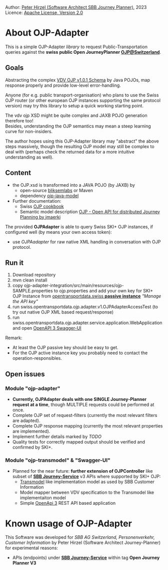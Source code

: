 Author: [Peter Hirzel (Software Architect SBB Journey Planner)](https://github.com/phirzel), 2023  
Licence: [Apache License, Version 2.0](https://opensource.org/license/apache-2-0/)

# About OJP-Adapter

This is a simple OJP-Adapter _library_ to request Public-Transportation queries against the **swiss
public Open JourneyPlanner [OJP@Switzerland](https://opentransportdata.swiss/de/dataset/ojp2020)**.

## Goals

Abstracting the complex [VDV OJP v1.0.1 Schema](https://github.com/VDVde/OJP) by Java POJOs, map response properly and provide low-level error-handling.

Anyone (for e.g. public transport-organisation) who plans to use the Swiss OJP router (or other european OJP instances supporting the same protocol version) may try this library to setup a quick working starting point.

The vdv ojp XSD might be quite complex and JAXB POJO generation therefore too!  
Besides, understanding the OJP semantics may mean a steep learning curve for non-insiders.

The author hopes using this OJP-Adapter library may "abstract" the above steps massively, though the resulting OJP model may still be complex to deal with (perhaps check the returned data for a more intuitive understanding as well).

## Content

* the OJP.xsd is transformed into a JAVA POJO (by JAXB) by
  * open-source [bliksemlabs](https://github.com/bliksemlabs/ojp-java-model) or Maven
  * dependency [ojp-java-model](https://central.sonatype.com/artifact/de.vdv/ojp-java-model/1.0.3.1)
* Further documentation:
  * Swiss [OJP cookbook](https://opentransportdata.swiss/de/cookbook/)
  * Semantic model description [OJP - Open API for distributed Journey Planning by jmaerki](https://jmaerki.github.io/OJP/generated/OJP.html)

The provided **OJPAdapter** is able to query Swiss SKI+ OJP instances, if configured well (by means your own access token):
* use _OJPAadapter_ for raw native XML handling in conversation with OJP protocol.

## Run it
1. Download repository
2. mvn clean install
3. copy ojp-adapter-integration/src/main/resources/ojp-SAMPLE.properties to ojp.properties and add your own key for SKI+ OJP Instance from [opentransportdata.swiss **passive instance**](https://opentransportdata.swiss/de/dataset/ojp2020) _"Manage the API key"_
4. run swiss.opentransportdata.ojp.adapter.v1.OJPAdapterAccessTest (to try out native OJP XML based request/response)
5. run swiss.opentransportdata.ojp.adapter.service.application.WebApplication and open [OpenAPI 3 Swagger-UI](swiss.opentransportdata.ojp.adapter.service.application)

Remark:
* At least the OJP passive key should be easy to get.
* For the OJP active instance key you probably need to contact the operation-responsibles.

## Open issues

### Module "ojp-adapter"

* **Currently, OJPAdapter deals with one SINGLE Journey-Planner request at a time**, though MULTIPLE requests could be performed at once.
* Complete OJP set of request-filters (currently the most relevant filters are adapted).
* Complete OJP response mapping (currently the most relevant properties are implemented).
* Implement further details marked by _TODO_
* Quality tests for correctly mapped output should be verified and confirmed by SKI+.

### Module "ojp-transmodel" & "Swagger-UI"

* Planned for the near future: **further extension of OJPController** like subset of [**SBB Journey-Service**](https://developer.sbb.ch/apis/journey-service/documentation) v3 APIs where supported by SKI+ OJP:
  * [Transmodel](https://www.transmodel-cen.eu/) like implementation model as used by SBB Customer Information
  * Model mapper between VDV specification to the Transmodel like implementaiton model
  * Simple [OpenApi 3](https://swagger.io/blog/news/whats-new-in-openapi-3-0/) REST API based application

# Known usage of OJP-Adapter

This Software was developed for _SBB AG Switzerland, Personenverkehr, Customer Information_ by Peter Hirzel (Software Architect Journey-Planner) for experimental reasons:
* APIs (endpoints) under [**SBB Journey-Service**](https://developer.sbb.ch/apis/journey-service/documentation) within tag **Open Journey Planner V3**